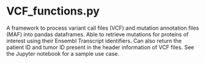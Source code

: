 # VCF_functions.py

A framework to process variant call files (VCF) and mutation annotation files (MAF) into pandas dataframes. Able to retrieve mutations for proteins of interest using their Ensembl Transcript identifiers. Can also return the patient ID and tumor ID present in the header information of VCF files. See the Jupyter notebook for a sample use case.